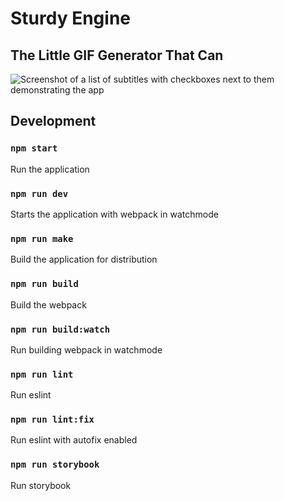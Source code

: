 # Sturdy Engine
## The Little GIF Generator That Can

![Screenshot of a list of subtitles with checkboxes next to them demonstrating the app](https://user-images.githubusercontent.com/33750/167057745-cf7d4551-ca5d-463d-b5ad-866281c05fe0.png)

## Development

### `npm start`

Run the application

### `npm run dev`

Starts the application with webpack in watchmode

### `npm run make`

Build the application for distribution

### `npm run build`

Build the webpack

### `npm run build:watch`

Run building webpack in watchmode

### `npm run lint`

Run eslint

### `npm run lint:fix`

Run eslint with autofix enabled

### `npm run storybook`

Run storybook
